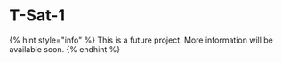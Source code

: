 # T-Sat-1

{% hint style="info" %}
This is a future project. More information will be available soon.
{% endhint %}
